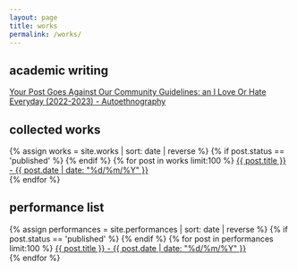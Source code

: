 ```yaml
---
layout: page
title: works
permalink: /works/
---
```


<h2>academic writing</h2>

<a href="/writings/2023-11-27-Your-Post-Goes-Against-Our-Community-Guidelines">Your Post Goes Against Our Community Guidelines: an I Love Or Hate Everyday (2022-2023) - Autoethnography</a>

<h2>collected works</h2>
 <div id="post">
		{% assign works = site.works | sort: date | reverse %}
		{% if post.status == 'published' %}
		{% endif %}
		{% for post in works limit:100  %}
<a href="{{ post.url }}">{{ post.title }} - {{ post.date | date: "%d/%m/%Y" }}</a><br>
		{% endfor %}

<h2>performance list</h2>
 <div id="post">
		{% assign performances = site.performances | sort: date | reverse %}
		{% if post.status == 'published' %}
		{% endif %}
		{% for post in performances limit:100  %}
<a href="{{ post.url }}">{{ post.title }} - {{ post.date | date: "%d/%m/%Y" }}</a><br>
		{% endfor %}
